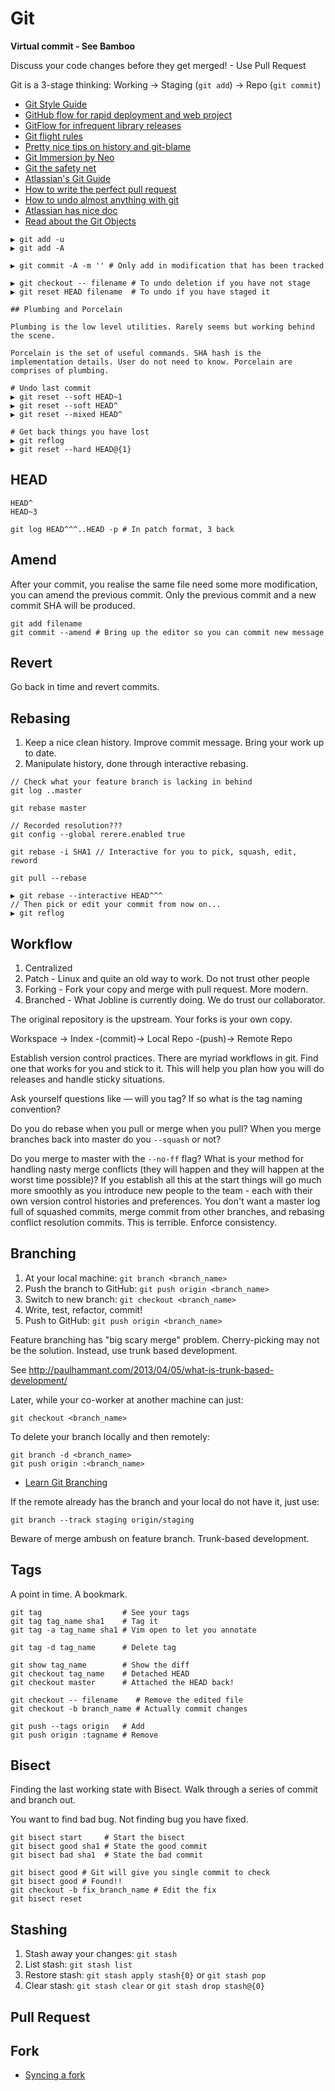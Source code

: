 # Git

**Virtual commit - See Bamboo**

Discuss your code changes before they get merged! - Use Pull Request

Git is a 3-stage thinking: Working -> Staging (`git add`) -> Repo (`git commit`)

* [Git Style Guide](https://github.com/agis-/git-style-guide)
* [GitHub flow for rapid deployment and web project](http://scottchacon.com/2011/08/31/github-flow.html)
* [GitFlow for infrequent library releases](http://nvie.com/posts/a-successful-git-branching-model/)
* [Git flight rules](https://github.com/k88hudson/git-flight-rules)
* [Pretty nice tips on history and git-blame](http://mislav.uniqpath.com/2014/02/hidden-documentation/)
* [Git Immersion by Neo](http://gitimmersion.com/)
* [Git the safety net](http://alistapart.com/article/git-the-safety-net-for-your-projects)
* [Atlassian's Git Guide](https://www.atlassian.com/git/)
* [How to write the perfect pull request](https://github.com/blog/1943-how-to-write-the-perfect-pull-request)
* [How to undo almost anything with git](https://github.com/blog/2019-how-to-undo-almost-anything-with-git)
* [Atlassian has nice doc](https://www.atlassian.com/git/tutorials/undoing-changes)
* [Read about the Git Objects](https://git-scm.com/book/en/v2/Git-Internals-Git-Objects)

```
▶ git add -u
▶ git add -A

▶ git commit -A -m '' # Only add in modification that has been tracked

▶ git checkout -- filename # To undo deletion if you have not stage
▶ git reset HEAD filename  # To undo if you have staged it

## Plumbing and Porcelain

Plumbing is the low level utilities. Rarely seems but working behind the scene.

Porcelain is the set of useful commands. SHA hash is the implementation details. User do not need to know. Porcelain are comprises of plumbing.

# Undo last commit
▶ git reset --soft HEAD~1
▶ git reset --soft HEAD^
▶ git reset --mixed HEAD^

# Get back things you have lost
▶ git reflog
▶ git reset --hard HEAD@{1}
```

## HEAD

```
HEAD^
HEAD~3

git log HEAD^^^..HEAD -p # In patch format, 3 back
```

## Amend

After your commit, you realise the same file need some more modification, you can amend the previous commit. Only the previous commit and a new commit SHA will be produced.

```
git add filename
git commit --amend # Bring up the editor so you can commit new message
```

## Revert

Go back in time and revert commits.

## Rebasing

1. Keep a nice clean history. Improve commit message. Bring your work up to date.
2. Manipulate history, done through interactive rebasing.

```
// Check what your feature branch is lacking in behind
git log ..master

git rebase master

// Recorded resolution???
git config --global rerere.enabled true

git rebase -i SHA1 // Interactive for you to pick, squash, edit, reword

git pull --rebase
```

```
▶ git rebase --interactive HEAD^^^
// Then pick or edit your commit from now on...
▶ git reflog
```

## Workflow

1. Centralized
2. Patch - Linux and quite an old way to work. Do not trust other people
3. Forking - Fork your copy and merge with pull request. More modern.
4. Branched - What Jobline is currently doing. We do trust our collaborator.

The original repository is the upstream. Your forks is your own copy.

Workspace -> Index -(commit)-> Local Repo -(push)-> Remote Repo

Establish version control practices. There are myriad workflows in git. Find one that works for you and stick to it. This will help you plan how you will do releases and handle sticky situations.

Ask yourself questions like — will you tag? If so what is the tag naming convention?

Do you do rebase when you pull or merge when you pull? When you merge branches back into master do you `--squash` or not? 

Do you merge to master with the `--no-ff` flag? What is your method for handling nasty merge conflicts (they will happen and they will happen at the worst time possible)? If you establish all this at the start things will go much more smoothly as you introduce new people to the team - each with their own version control histories and preferences. You don't want a master log full of squashed commits, merge commit from other branches, and rebasing conflict resolution commits. This is terrible. Enforce consistency.


## Branching

1. At your local machine: `git branch <branch_name>`
2. Push the branch to GitHub: `git push origin <branch_name>`
3. Switch to new branch: `git checkout <branch_name>`
4. Write, test, refactor, commit!
5. Push to GitHub: `git push origin <branch_name>`

Feature branching has "big scary merge" problem. Cherry-picking may not be the solution. Instead, use trunk based development.

See http://paulhammant.com/2013/04/05/what-is-trunk-based-development/

Later, while your co-worker at another machine can just:

    git checkout <branch_name>

To delete your branch locally and then remotely:

    git branch -d <branch_name>
    git push origin :<branch_name>

* [Learn Git Branching](http://pcottle.github.io/learnGitBranching/)

If the remote already has the branch and your local do not have it, just use:

    git branch --track staging origin/staging
    
Beware of merge ambush on feature branch.
Trunk-based development.

## Tags

A point in time. A bookmark.

```
git tag                  # See your tags
git tag tag_name sha1    # Tag it
git tag -a tag_name sha1 # Vim open to let you annotate

git tag -d tag_name      # Delete tag

git show tag_name        # Show the diff
git checkout tag_name    # Detached HEAD
git checkout master      # Attached the HEAD back!

git checkout -- filename    # Remove the edited file
git checkout -b branch_name # Actually commit changes

git push --tags origin   # Add
git push origin :tagname # Remove
```

## Bisect

Finding the last working state with Bisect. Walk through a series of commit and branch out.

You want to find bad bug. Not finding bug you have fixed.

```
git bisect start     # Start the bisect
git bisect good sha1 # State the good commit
git bisect bad sha1  # State the bad commit

git bisect good # Git will give you single commit to check
git bisect good # Found!!
git checkout -b fix_branch_name # Edit the fix
git bisect reset

```


## Stashing

1. Stash away your changes: `git stash`
2. List stash: `git stash list`
3. Restore stash: `git stash apply stash{0}` or `git stash pop`
4. Clear stash: `git stash clear` or `git stash drop stash@{0}`

## Pull Request

## Fork

* [Syncing a fork](https://help.github.com/articles/syncing-a-fork)